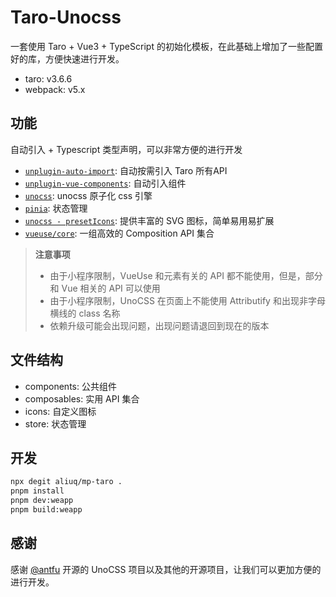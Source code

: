 # Taro-Unocss

一套使用 Taro + Vue3 + TypeScript 的初始化模板，在此基础上增加了一些配置好的库，方便快速进行开发。

+ taro: v3.6.6
+ webpack: v5.x

## 功能

自动引入 + Typescript 类型声明，可以非常方便的进行开发

+ [`unplugin-auto-import`](https://github.com/antfu/unplugin-auto-import): 自动按需引入 Taro 所有API
+ [`unplugin-vue-components`](https://github.com/antfu/unplugin-vue-components): 自动引入组件
+ [`unocss`](https://github.com/unocss/unocss): unocss 原子化 css 引擎
+ [`pinia`](https://github.com/vuejs/pinia): 状态管理
+ [`unocss - presetIcons`](https://github.com/unocss/unocss/tree/main/packages/preset-icons): 提供丰富的 SVG 图标，简单易用易扩展
+ [`vueuse/core`](https://github.com/vueuse/vueuse): 一组高效的 Composition API 集合

> **注意事项**
> + 由于小程序限制，VueUse 和元素有关的 API 都不能使用，但是，部分和 Vue 相关的 API 可以使用
> + 由于小程序限制，UnoCSS 在页面上不能使用 Attributify 和出现非字母横线的 class 名称
> + 依赖升级可能会出现问题，出现问题请退回到现在的版本

## 文件结构

+ components: 公共组件
+ composables: 实用 API 集合
+ icons: 自定义图标
+ store: 状态管理

## 开发

```bash
npx degit aliuq/mp-taro .
pnpm install
pnpm dev:weapp
pnpm build:weapp
```

## 感谢

感谢 [@antfu](https://github.com/antfu) 开源的 UnoCSS 项目以及其他的开源项目，让我们可以更加方便的进行开发。

